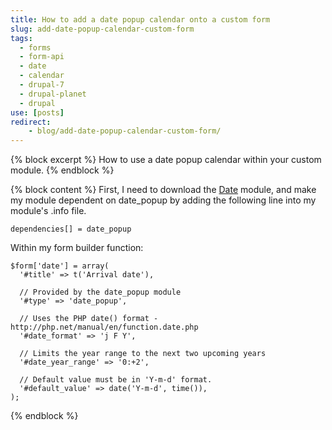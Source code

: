 ```yaml
---
title: How to add a date popup calendar onto a custom form
slug: add-date-popup-calendar-custom-form
tags:
  - forms
  - form-api
  - date
  - calendar
  - drupal-7
  - drupal-planet
  - drupal
use: [posts]
redirect:
    - blog/add-date-popup-calendar-custom-form/
---
```

{% block excerpt %}
How to use a date popup calendar within your custom module.
{% endblock %}

{% block content %}
First, I need to download the [Date](http://drupal.org/project/date "Date module on Drupal.org") module, and make my module dependent on date_popup by adding the following line into my module's .info file.

```language-ini
dependencies[] = date_popup
```

Within my form builder function:

```language-php
$form['date'] = array(
  '#title' => t('Arrival date'),

  // Provided by the date_popup module
  '#type' => 'date_popup',

  // Uses the PHP date() format - http://php.net/manual/en/function.date.php
  '#date_format' => 'j F Y',

  // Limits the year range to the next two upcoming years
  '#date_year_range' => '0:+2',

  // Default value must be in 'Y-m-d' format.
  '#default_value' => date('Y-m-d', time()),
);
```
{% endblock %}
